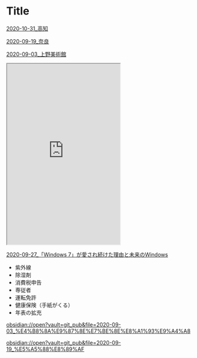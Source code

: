 
# Title

[2020-10-31_高知](./2020-10-31_高知.html)

[2020-09-19_奈良](./2020-09-19_奈良.html)

[2020-09-03_上野美術館](./2020-09-03_上野美術館.html )

<iframe src="https://www.google.com/maps/d/u/0/embed?mid=1mVKiOCSerdWJ6Phgr7nl45kBIStKAzO7" width="300" height="480"></iframe>

[2020-09-27_「Windows 7」が愛され続けた理由と未来のWindows](https://drive.google.com/file/d/1o8B69oJdP67d2BFNv48HGmg6oYPNmzwo/view)

* 紫外線
* 除湿剤
* 消費税申告
* 専従者
* 運転免許
* 健康保険（手紙がくる）
* 年表の拡充

[obsidian://open?vault=git_pub&file=2020-09-03_%E4%B8%8A%E9%87%8E%E7%BE%8E%E8%A1%93%E9%A4%A8](test)

[obsidian://open?vault=git_pub&file=2020-09-19_%E5%A5%88%E8%89%AF](test2
)
